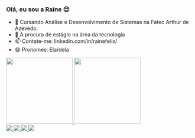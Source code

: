 ### Olá, eu sou a Raíne 😊


- 🌱 Cursando Análise e Desenvolvimento de Sistemas na Fatec Arthur de Azevedo.
- 👀  A procura de estágio na área da tecnologia
- 📫 Contate-me: linkedin.com/in/rainefelix/
- 😄 Pronomes: Ela/dela


<div align="left">
  <a href="https://github.com/rainefelix">
  <img height="180em" src="https://github-readme-stats.vercel.app/api?username=rainefelix&show_icons=true&theme=radical&include_all_commits=true&count_private=true"/>
  <img height="180em" src="https://github-readme-stats.vercel.app/api/top-langs/?username=rainefelix&layout=compact&langs_count=7&theme=radical"/>
    
</div>
  
<div>
  <a href="https://discord.com/users/618897243046412288">
  <img src="https://img.shields.io/badge/-Discord-%236666ff?style=for-the-badge&logo=Discord&logoColor=white">
  </a>
  <a href="https://www.instagram.com/rainefelixx/">
  <img src="https://img.shields.io/badge/-Instagram-%23ff3399?style=for-the-badge&logo=instagram&logoColor=white">
  </a>
  <a href="mailto:raine.contato@gmail.com">
  <img src="https://img.shields.io/badge/-Email-%23ff4d4d?style=for-the-badge&logo=gmail&logoColor=white">
  <a href="https://www.linkedin.com/in/rainefelix" target="_blank"><img src="https://img.shields.io/badge/-LinkedIn-%230077B5?style=for-the-badge&logo=linkedin&logoColor=white" target="_blank"></a> 
  </a>
</div>
